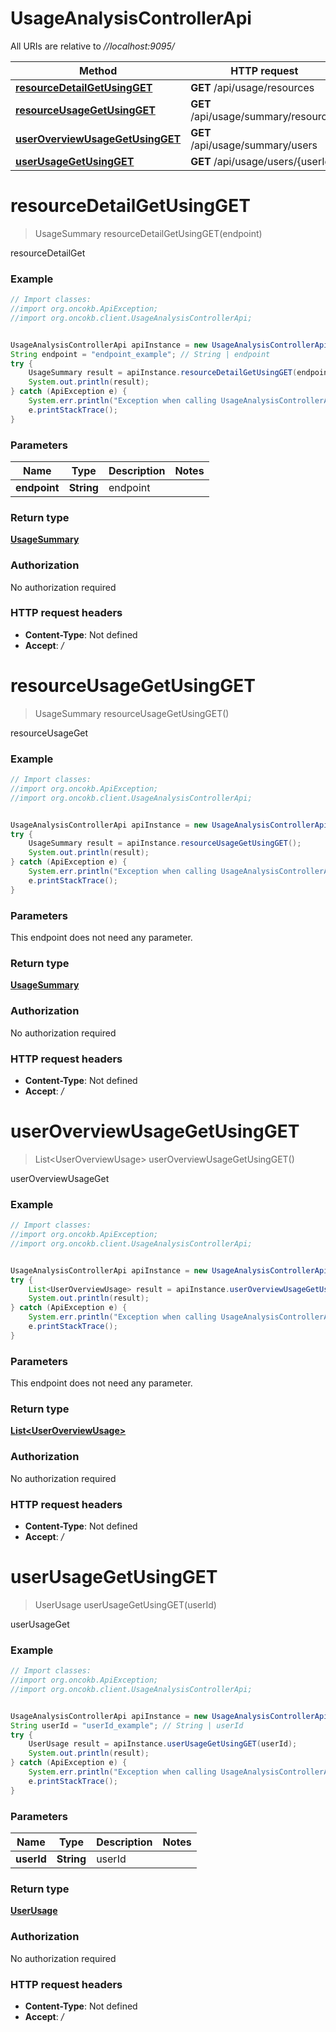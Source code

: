 # UsageAnalysisControllerApi

All URIs are relative to *//localhost:9095/*

Method | HTTP request | Description
------------- | ------------- | -------------
[**resourceDetailGetUsingGET**](UsageAnalysisControllerApi.md#resourceDetailGetUsingGET) | **GET** /api/usage/resources | resourceDetailGet
[**resourceUsageGetUsingGET**](UsageAnalysisControllerApi.md#resourceUsageGetUsingGET) | **GET** /api/usage/summary/resources | resourceUsageGet
[**userOverviewUsageGetUsingGET**](UsageAnalysisControllerApi.md#userOverviewUsageGetUsingGET) | **GET** /api/usage/summary/users | userOverviewUsageGet
[**userUsageGetUsingGET**](UsageAnalysisControllerApi.md#userUsageGetUsingGET) | **GET** /api/usage/users/{userId} | userUsageGet

<a name="resourceDetailGetUsingGET"></a>
# **resourceDetailGetUsingGET**
> UsageSummary resourceDetailGetUsingGET(endpoint)

resourceDetailGet

### Example
```java
// Import classes:
//import org.oncokb.ApiException;
//import org.oncokb.client.UsageAnalysisControllerApi;


UsageAnalysisControllerApi apiInstance = new UsageAnalysisControllerApi();
String endpoint = "endpoint_example"; // String | endpoint
try {
    UsageSummary result = apiInstance.resourceDetailGetUsingGET(endpoint);
    System.out.println(result);
} catch (ApiException e) {
    System.err.println("Exception when calling UsageAnalysisControllerApi#resourceDetailGetUsingGET");
    e.printStackTrace();
}
```

### Parameters

Name | Type | Description  | Notes
------------- | ------------- | ------------- | -------------
 **endpoint** | **String**| endpoint |

### Return type

[**UsageSummary**](UsageSummary.md)

### Authorization

No authorization required

### HTTP request headers

 - **Content-Type**: Not defined
 - **Accept**: */*

<a name="resourceUsageGetUsingGET"></a>
# **resourceUsageGetUsingGET**
> UsageSummary resourceUsageGetUsingGET()

resourceUsageGet

### Example
```java
// Import classes:
//import org.oncokb.ApiException;
//import org.oncokb.client.UsageAnalysisControllerApi;


UsageAnalysisControllerApi apiInstance = new UsageAnalysisControllerApi();
try {
    UsageSummary result = apiInstance.resourceUsageGetUsingGET();
    System.out.println(result);
} catch (ApiException e) {
    System.err.println("Exception when calling UsageAnalysisControllerApi#resourceUsageGetUsingGET");
    e.printStackTrace();
}
```

### Parameters
This endpoint does not need any parameter.

### Return type

[**UsageSummary**](UsageSummary.md)

### Authorization

No authorization required

### HTTP request headers

 - **Content-Type**: Not defined
 - **Accept**: */*

<a name="userOverviewUsageGetUsingGET"></a>
# **userOverviewUsageGetUsingGET**
> List&lt;UserOverviewUsage&gt; userOverviewUsageGetUsingGET()

userOverviewUsageGet

### Example
```java
// Import classes:
//import org.oncokb.ApiException;
//import org.oncokb.client.UsageAnalysisControllerApi;


UsageAnalysisControllerApi apiInstance = new UsageAnalysisControllerApi();
try {
    List<UserOverviewUsage> result = apiInstance.userOverviewUsageGetUsingGET();
    System.out.println(result);
} catch (ApiException e) {
    System.err.println("Exception when calling UsageAnalysisControllerApi#userOverviewUsageGetUsingGET");
    e.printStackTrace();
}
```

### Parameters
This endpoint does not need any parameter.

### Return type

[**List&lt;UserOverviewUsage&gt;**](UserOverviewUsage.md)

### Authorization

No authorization required

### HTTP request headers

 - **Content-Type**: Not defined
 - **Accept**: */*

<a name="userUsageGetUsingGET"></a>
# **userUsageGetUsingGET**
> UserUsage userUsageGetUsingGET(userId)

userUsageGet

### Example
```java
// Import classes:
//import org.oncokb.ApiException;
//import org.oncokb.client.UsageAnalysisControllerApi;


UsageAnalysisControllerApi apiInstance = new UsageAnalysisControllerApi();
String userId = "userId_example"; // String | userId
try {
    UserUsage result = apiInstance.userUsageGetUsingGET(userId);
    System.out.println(result);
} catch (ApiException e) {
    System.err.println("Exception when calling UsageAnalysisControllerApi#userUsageGetUsingGET");
    e.printStackTrace();
}
```

### Parameters

Name | Type | Description  | Notes
------------- | ------------- | ------------- | -------------
 **userId** | **String**| userId |

### Return type

[**UserUsage**](UserUsage.md)

### Authorization

No authorization required

### HTTP request headers

 - **Content-Type**: Not defined
 - **Accept**: */*

